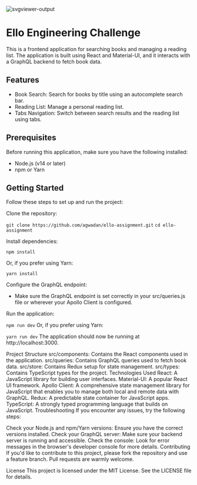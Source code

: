 ![svgviewer-output](https://github.com/ElloTechnology/backend_takehome/assets/3518127/561bc8d4-bffc-4360-b9ea-61e876bcec93)

# Ello Engineering Challenge

This is a frontend application for searching books and managing a reading list. The application is built using React and Material-UI, and it interacts with a GraphQL backend to fetch book data.

## Features

- Book Search: Search for books by title using an autocomplete search bar.
- Reading List: Manage a personal reading list.
- Tabs Navigation: Switch between search results and the reading list using tabs.

## Prerequisites

Before running this application, make sure you have the following installed:

- Node.js (v14 or later)
- npm or Yarn

## Getting Started

Follow these steps to set up and run the project:

Clone the repository:

`git clone https://github.com/agwadan/ello-assignment.git`
`cd ello-assignment`

Install dependencies:

`npm install`

Or, if you prefer using Yarn:

`yarn install`

Configure the GraphQL endpoint:

- Make sure the GraphQL endpoint is set correctly in your src/queries.js file or wherever your Apollo Client is configured.

Run the application:

`npm run dev`
Or, if you prefer using Yarn:

`yarn run dev`
The application should now be running at http://localhost:3000.

Project Structure
src/components: Contains the React components used in the application.
src/queries: Contains GraphQL queries used to fetch book data.
src/store: Contains Redux setup for state management.
src/types: Contains TypeScript types for the project.
Technologies Used
React: A JavaScript library for building user interfaces.
Material-UI: A popular React UI framework.
Apollo Client: A comprehensive state management library for JavaScript that enables you to manage both local and remote data with GraphQL.
Redux: A predictable state container for JavaScript apps.
TypeScript: A strongly typed programming language that builds on JavaScript.
Troubleshooting
If you encounter any issues, try the following steps:

Check your Node.js and npm/Yarn versions: Ensure you have the correct versions installed.
Check your GraphQL server: Make sure your backend server is running and accessible.
Check the console: Look for error messages in the browser's developer console for more details.
Contributing
If you'd like to contribute to this project, please fork the repository and use a feature branch. Pull requests are warmly welcome.

License
This project is licensed under the MIT License. See the LICENSE file for details.

